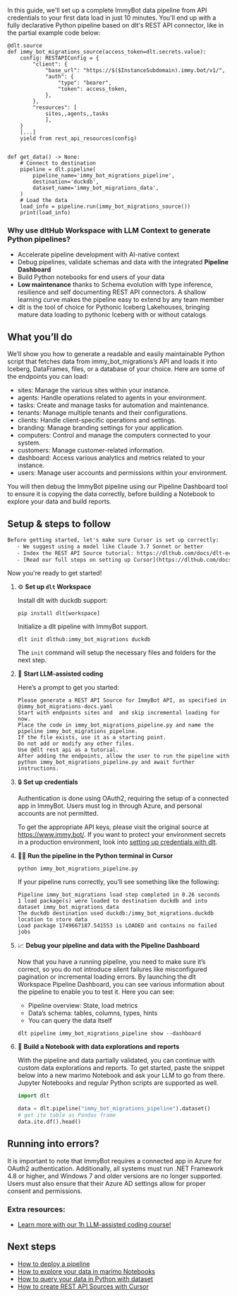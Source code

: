 In this guide, we'll set up a complete ImmyBot data pipeline from API credentials to your first data load in just 10 minutes. You'll end up with a fully declarative Python pipeline based on dlt's REST API connector, like in the partial example code below:

```python-outcome
@dlt.source
def immy_bot_migrations_source(access_token=dlt.secrets.value):
    config: RESTAPIConfig = {
        "client": {
            "base_url": "https://$($InstanceSubdomain).immy.bot/v1/",
            "auth": {
                "type": "bearer",
                "token": access_token,
            },
        },
        "resources": [
            sites,,agents,,tasks
            ],
    }
    [...]
    yield from rest_api_resources(config)


def get_data() -> None:
    # Connect to destination
    pipeline = dlt.pipeline(
        pipeline_name='immy_bot_migrations_pipeline',
        destination='duckdb',
        dataset_name='immy_bot_migrations_data', 
    )
    # Load the data
    load_info = pipeline.run(immy_bot_migrations_source())
    print(load_info) 
```

### Why use dltHub Workspace with LLM Context to generate Python pipelines?

- Accelerate pipeline development with AI-native context
- Debug pipelines, validate schemas and data with the integrated **Pipeline Dashboard**
- Build Python notebooks for end users of your data
- **Low maintenance** thanks to Schema evolution with type inference, resilience and self documenting REST API connectors. A shallow learning curve makes the pipeline easy to extend by any team member
- dlt is the tool of choice for Pythonic Iceberg Lakehouses, bringing mature data loading to pythonic Iceberg with or without catalogs

## What you’ll do

We’ll show you how to generate a readable and easily maintainable Python script that fetches data from immy_bot_migrations’s API and loads it into Iceberg, DataFrames, files, or a database of your choice. Here are some of the endpoints you can load:

- sites: Manage the various sites within your instance.
- agents: Handle operations related to agents in your environment.
- tasks: Create and manage tasks for automation and maintenance.
- tenants: Manage multiple tenants and their configurations.
- clients: Handle client-specific operations and settings.
- branding: Manage branding settings for your application.
- computers: Control and manage the computers connected to your system.
- customers: Manage customer-related information.
- dashboard: Access various analytics and metrics related to your instance.
- users: Manage user accounts and permissions within your environment.

You will then debug the ImmyBot pipeline using our Pipeline Dashboard tool to ensure it is copying the data correctly, before building a Notebook to explore your data and build reports.

## Setup & steps to follow

```default
Before getting started, let's make sure Cursor is set up correctly:
   - We suggest using a model like Claude 3.7 Sonnet or better
   - Index the REST API Source tutorial: https://dlthub.com/docs/dlt-ecosystem/verified-sources/rest_api/ and add it to context as **@dlt rest api**
   - [Read our full steps on setting up Cursor](https://dlthub.com/docs/dlt-ecosystem/llm-tooling/cursor-restapi#23-configuring-cursor-with-documentation)
```

Now you're ready to get started!

1. ⚙️ **Set up `dlt` Workspace**
    
    Install dlt with duckdb support:
    ```shell
    pip install dlt[workspace]
    ```

    Initialize a dlt pipeline with ImmyBot support.
    ```shell
    dlt init dlthub:immy_bot_migrations duckdb
    ```

    The `init` command will setup the necessary files and folders for the next step.
    
2. 🤠 **Start LLM-assisted coding**
    
    Here’s a prompt to get you started:
    
    ```prompt
    Please generate a REST API Source for ImmyBot API, as specified in @immy_bot_migrations-docs.yaml 
    Start with endpoints sites and  and skip incremental loading for now. 
    Place the code in immy_bot_migrations_pipeline.py and name the pipeline immy_bot_migrations_pipeline. 
    If the file exists, use it as a starting point. 
    Do not add or modify any other files. 
    Use @dlt rest api as a tutorial. 
    After adding the endpoints, allow the user to run the pipeline with python immy_bot_migrations_pipeline.py and await further instructions.
    ```

    
3. 🔒 **Set up credentials** 
    
    Authentication is done using OAuth2, requiring the setup of a connected app in ImmyBot. Users must log in through Azure, and personal accounts are not permitted.
    
    To get the appropriate API keys, please visit the original source at https://www.immy.bot/.
    If you want to protect your environment secrets in a production environment, look into [setting up credentials with dlt](https://dlthub.com/docs/walkthroughs/add_credentials).
    
4. 🏃‍♀️ **Run the pipeline in the Python terminal in Cursor**
    
    ```shell
    python immy_bot_migrations_pipeline.py
    ```
    
    If your pipeline runs correctly, you’ll see something like the following:
    
    ```shell
    Pipeline immy_bot_migrations load step completed in 0.26 seconds
    1 load package(s) were loaded to destination duckdb and into dataset immy_bot_migrations_data
    The duckdb destination used duckdb:/immy_bot_migrations.duckdb location to store data
    Load package 1749667187.541553 is LOADED and contains no failed jobs
    ```
    
5. 📈 **Debug your pipeline and data with the Pipeline Dashboard**

    Now that you have a running pipeline, you need to make sure it’s correct, so you do not introduce silent failures like misconfigured pagination or incremental loading errors. By launching the dlt Workspace Pipeline Dashboard, you can see various information about the pipeline to enable you to test it. Here you can see:
    - Pipeline overview: State, load metrics
    - Data’s schema: tables, columns, types, hints
    - You can query the data itself
    
    ```shell
    dlt pipeline immy_bot_migrations_pipeline show --dashboard
    ```
    
6. 🐍 **Build a Notebook with data explorations and reports**

    With the pipeline and data partially validated, you can continue with custom data explorations and reports. To get started, paste the snippet below into a new marimo Notebook and ask your LLM to go from there. Jupyter Notebooks and regular Python scripts are supported as well.

    
    ```python
    import dlt

   data = dlt.pipeline("immy_bot_migrations_pipeline").dataset()
   # get ite table as Pandas frame
   data.ite.df().head()
    ```

## Running into errors?

It is important to note that ImmyBot requires a connected app in Azure for OAuth2 authentication. Additionally, all systems must run .NET Framework 4.8 or higher, and Windows 7 and older versions are no longer supported. Users must also ensure that their Azure AD settings allow for proper consent and permissions.

### Extra resources:

- [Learn more with our 1h LLM-assisted coding course!](https://www.youtube.com/watch?v=GGid70rnJuM)

## Next steps

- [How to deploy a pipeline](https://dlthub.com/docs/walkthroughs/deploy-a-pipeline)
- [How to explore your data in marimo Notebooks](https://dlthub.com/docs/general-usage/dataset-access/marimo)
- [How to query your data in Python with dataset](https://dlthub.com/docs/general-usage/dataset-access/dataset)
- [How to create REST API Sources with Cursor](https://dlthub.com/docs/dlt-ecosystem/llm-tooling/cursor-restapi)